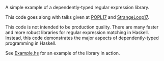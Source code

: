 A simple example of a dependently-typed regular expression library.

This code goes along with talks given at [POPL17](../talks/) and
[StrangeLoop17](../talks).

This code is not intended to be production quality. There are many faster and
more robust libraries for regular expression matching in Haskell. Instead,
this code demonstrates the major aspects of dependently-typed programming in
Haskell.

See [Example.hs](Example.hs) for an example of the library in action.
